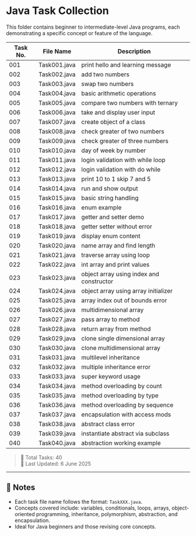 # Java Task Collection

This folder contains beginner to intermediate-level Java programs, each demonstrating a specific concept or feature of the language.

| Task No. | File Name     | Description                                      |
|----------|---------------|--------------------------------------------------|
| 001      | Task001.java  | print hello and learning message                 |
| 002      | Task002.java  | add two numbers                                  |
| 003      | Task003.java  | swap two numbers                                 |
| 004      | Task004.java  | basic arithmetic operations                      |
| 005      | Task005.java  | compare two numbers with ternary                 |
| 006      | Task006.java  | take and display user input                      |
| 007      | Task007.java  | create object of a class                         |
| 008      | Task008.java  | check greater of two numbers                     |
| 009      | Task009.java  | check greater of three numbers                   |
| 010      | Task010.java  | day of week by number                            |
| 011      | Task011.java  | login validation with while loop                 |
| 012      | Task012.java  | login validation with do while                   |
| 013      | Task013.java  | print 10 to 1 skip 7 and 5                       |
| 014      | Task014.java  | run and show output                              |
| 015      | Task015.java  | basic string handling                            |
| 016      | Task016.java  | enum example                                    |
| 017      | Task017.java  | getter and setter demo                           |
| 018      | Task018.java  | getter setter without error                      |
| 019      | Task019.java  | display enum content                             |
| 020      | Task020.java  | name array and find length                       |
| 021      | Task021.java  | traverse array using loop                        |
| 022      | Task022.java  | int array and print values                       |
| 023      | Task023.java  | object array using index and constructor        |
| 024      | Task024.java  | object array using array initializer             |
| 025      | Task025.java  | array index out of bounds error                  |
| 026      | Task026.java  | multidimensional array                           |
| 027      | Task027.java  | pass array to method                             |
| 028      | Task028.java  | return array from method                         |
| 029      | Task029.java  | clone single dimensional array                   |
| 030      | Task030.java  | clone multidimensional array                     |
| 031      | Task031.java  | multilevel inheritance                          |
| 032      | Task032.java  | multiple inheritance error                       |
| 033      | Task033.java  | super keyword usage                              |
| 034      | Task034.java  | method overloading by count                      |
| 035      | Task035.java  | method overloading by type                       |
| 036      | Task036.java  | method overloading by sequence                   |
| 037      | Task037.java  | encapsulation with access mods                   |
| 038      | Task038.java  | abstract class error                             |
| 039      | Task039.java  | instantiate abstract via subclass                |
| 040      | Task040.java  | abstraction working example                      |

> 📁 Total Tasks: 40  
> 📅 Last Updated: 6 June 2025

---

## 📌 Notes

- Each task file name follows the format: `TaskXXX.java`.
- Concepts covered include: variables, conditionals, loops, arrays, object-oriented programming, inheritance, polymorphism, abstraction, and encapsulation.
- Ideal for Java beginners and those revising core concepts.

